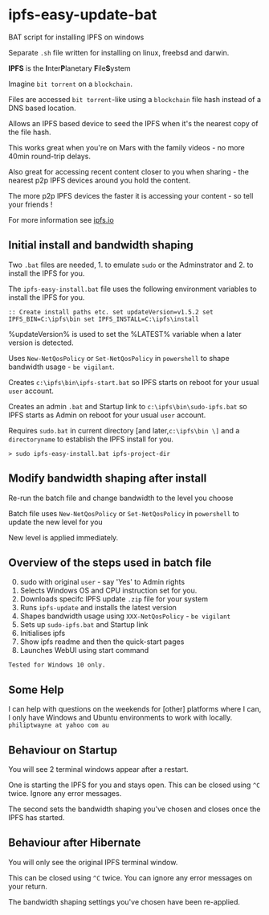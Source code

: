 # ipfs-easy-update-bat
BAT script for installing IPFS on windows

Separate `.sh` file written for installing on linux, freebsd and darwin.

**IPFS** is the **I**nter**P**lanetary **F**ile**S**ystem

Imagine `bit torrent` on a `blockchain`.

Files are accessed `bit torrent`-like using a `blockchain` file hash instead of a DNS based location.

Allows an IPFS based device to seed the IPFS when it's the nearest copy of the file hash.

This works great when you're on Mars with the family videos - no more 40min round-trip delays.

Also great for accessing recent content closer to you when sharing - the nearest p2p IPFS devices around you hold the content. 

The more p2p IPFS devices the faster it is accessing your content - so tell your friends !

For more information see [ipfs.io](https://ipfs.io/)

## Initial install and bandwidth shaping
Two `.bat` files are needed, 1. to emulate `sudo` or the Adminstrator and 2. to install the IPFS for you.

The `ipfs-easy-install.bat` file uses the following environment variables to install the IPFS for you.

`:: Create install paths etc.
set updateVersion=v1.5.2
set IPFS_BIN=C:\ipfs\bin
set IPFS_INSTALL=C:\ipfs\install`

%updateVersion% is used to set the %LATEST% variable when a later version is detected.

Uses `New-NetQosPolicy` or `Set-NetQosPolicy` in `powershell` to shape bandwidth usage - `be vigilant`.

Creates `c:\ipfs\bin\ipfs-start.bat` so IPFS starts on reboot for your usual `user` account.

Creates an admin `.bat` and Startup link to `c:\ipfs\bin\sudo-ipfs.bat` so IPFS starts as Admin on reboot for your usual `user` account.

Requires `sudo.bat` in current directory \[and later,`c:\ipfs\bin \]` and a `directoryname` to establish the IPFS install for you.

`> sudo ipfs-easy-install.bat ipfs-project-dir`

## Modify bandwidth shaping after install
Re-run the batch file and change bandwidth to the level you choose

Batch file uses `New-NetQosPolicy` or `Set-NetQosPolicy` in `powershell` to update the new level for you

New level is applied immediately.

## Overview of the steps used in batch file
 0. sudo with original `user` - say 'Yes' to Admin rights
 1. Selects Windows OS and CPU instruction set for you.
 3. Downloads specifc IPFS update `.zip` file for your system
 4. Runs `ipfs-update` and installs the latest version
 5. Shapes bandwidth usage using `XXX-NetQosPolicy` - `be vigilant`
 6. Sets up `sudo-ipfs.bat` and Startup link
 7. Initialises ipfs
 8. Show ipfs readme and then the quick-start pages
 9. Launches WebUI using start command

`Tested for Windows 10 only.`

## Some Help
I can help with questions on the weekends for \[other\] platforms where I can, I only have Windows and Ubuntu environments to work with locally. `philiptwayne at yahoo com au`

## Behaviour on Startup
You will see 2 terminal windows appear after a restart.

One is starting the IPFS for you and stays open. This can be closed using `^C` twice. Ignore any error messages.

The second sets the bandwidth shaping you've chosen and closes once the IPFS has started.

## Behaviour after Hibernate
You will only see the original IPFS terminal window.

This can be closed using `^C` twice. You can ignore any error messages on your return.

The bandwidth shaping settings you've chosen have been re-applied.
